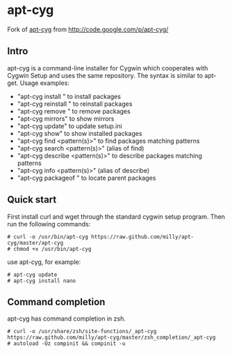 apt-cyg
=======

Fork of [apt-cyg](http://code.google.com/p/apt-cyg/) from http://code.google.com/p/apt-cyg/

Intro
-----
apt-cyg is a command-line installer for Cygwin which cooperates with Cygwin Setup and uses the same repository. The syntax is similar to apt-get. Usage examples:

* "apt-cyg install <package names>" to install packages
* "apt-cyg reinstall <package names>" to reinstall packages
* "apt-cyg remove <package names>" to remove packages
* "apt-cyg mirrors" to show mirrors
* "apt-cyg update" to update setup.ini
* "apt-cyg show" to show installed packages
* "apt-cyg find <pattern(s)>" to find packages matching patterns
* "apt-cyg search <pattern(s)>" (alias of find)
* "apt-cyg describe <pattern(s)>" to describe packages matching patterns
* "apt-cyg info <pattern(s)>" (alias of describe)
* "apt-cyg packageof <commands or files>" to locate parent packages

Quick start
-----------
First install curl and wget through the standard cygwin setup program. Then run the following commands:

    # curl -o /usr/bin/apt-cyg https://raw.github.com/milly/apt-cyg/master/apt-cyg
    # chmod +x /usr/bin/apt-cyg

use apt-cyg, for example:

    # apt-cyg update
    # apt-cyg install nano

Command completion
------------------
apt-cyg has command completion in zsh.

    # curl -o /usr/share/zsh/site-functions/_apt-cyg https://raw.github.com/milly/apt-cyg/master/zsh_completion/_apt-cyg
    # autoload -Uz compinit && compinit -u
